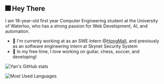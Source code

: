 ## 🎆 Hey There 

I am 18-year-old first year Computer Engineering student at the University of Waterloo, who has a strong passion for Web Development, AI, and automation. 
  * 💼 I'm currenty working at as an SWE Intern @[HongMall](https://www.hongmall.com/index.php/en/home-english-2/), and previously as an software engineering intern at Skynet Security System
  * 🌱 In my free time, I love working on guitar, chess, soccer, and developing! 

![Yan's GitHub stats](https://github-readme-stats.vercel.app/api?username=yanxue06&show_icons=true&theme=radical)

![Most Used Languages](https://github-readme-stats.vercel.app/api/top-langs/?username=yanxue06&hide=jupyter%20notebook&layout=compact&theme=dark)

